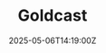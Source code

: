 ---
title: Goldcast
linkTitle: Goldcast
date: '2025-05-06T14:19:00Z'
weight: 1
description: Goldcast is a digital events platform for B2B marketers, offering tools
  for webinars and video campaigns, with AI features for content creation. Key resources
  include a knowledge base, customer stories, and a blog. Important settings and guidelines
  for event creation, registration, and integration with Marketo are outlined, emphasizing
  flexibility in event types and management.
draft: false
ref: goldcast
---